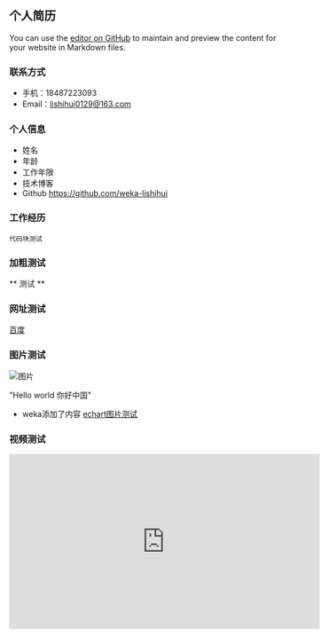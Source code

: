 ## 个人简历

You can use the [editor on GitHub](https://github.com/weka-lishihui/lishihui.github.io/edit/master/index.md) to maintain and preview the content for your website in Markdown files.

### 联系方式
- 手机：18487223093
- Email：lishihui0129@163.com
### 个人信息
- 姓名
- 年龄
- 工作年限
- 技术博客
- Github https://github.com/weka-lishihui
### 工作经历


```
代码块测试
```
### 加粗测试
** 测试 **


### 网址测试
[百度](http://www.baidu.com)

### 图片测试

![图片](https://github.com/weka-lishihui/lishihui.github.io/blob/master/timg.jpg?raw=true)

"Hello world 你好中国"

- weka添加了内容
[echart图片测试](https://weka-lishihui.github.io/lishihui.github.io/echartdemo.html)

### 视频测试
<iframe width="560" height="315" src="https://github.com/weka-lishihui/lishihui.github.io/blob/master/videos/mydream.mp4" frameborder="0" allowfullscreen></iframe>
